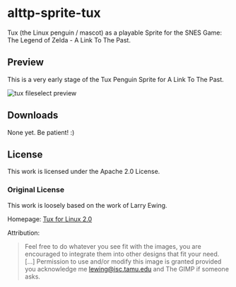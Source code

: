 # alttp-sprite-tux
Tux (the Linux penguin / mascot) as a playable Sprite for the SNES Game: The Legend of Zelda - A Link To The Past.

## Preview
This is a very early stage of the Tux Penguin Sprite for A Link To The Past.

![tux fileselect preview](https://raw.githubusercontent.com/bmhm/alttp-sprite-tux/master/assets/tux-fileselect.png)

## Downloads

None yet. Be patient! :)

## License

This work is licensed under the Apache 2.0 License.


### Original License

This work is loosely based on the work of Larry Ewing.

Homepage: [Tux for Linux 2.0](http://isc.tamu.edu/~lewing/linux/)

Attribution: 

> Feel free to do whatever you see fit with the images, you are
> encouraged to integrate them into other designs that fit your need.
> [...]
> Permission to use and/or modify this image is granted provided you
> acknowledge me lewing@isc.tamu.edu and The GIMP if someone asks.


